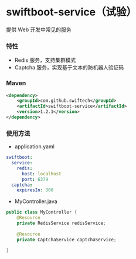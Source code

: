# swiftboot-service（试验）
提供 Web 开发中常见的服务

### 特性
* Redis 服务，支持集群模式
* Captcha 服务，实现基于文本的防机器人验证码

### Maven

```xml
<dependency>
    <groupId>com.github.swiftech</groupId>
    <artifactId>swiftboot-service</artifactId>
    <version>1.2.1</version>
</dependency>

```
	
### 使用方法
* application.yaml
```yaml
swiftboot:
  service:
    redis:
      host: localhost
      port: 6379
  captcha:
    expiresIn: 300
```

* MyController.java
```java
public class MyController {
    @Resource
    private RedisService redisService;
    
    @Resource
    private CaptchaService captchaService;

}
```